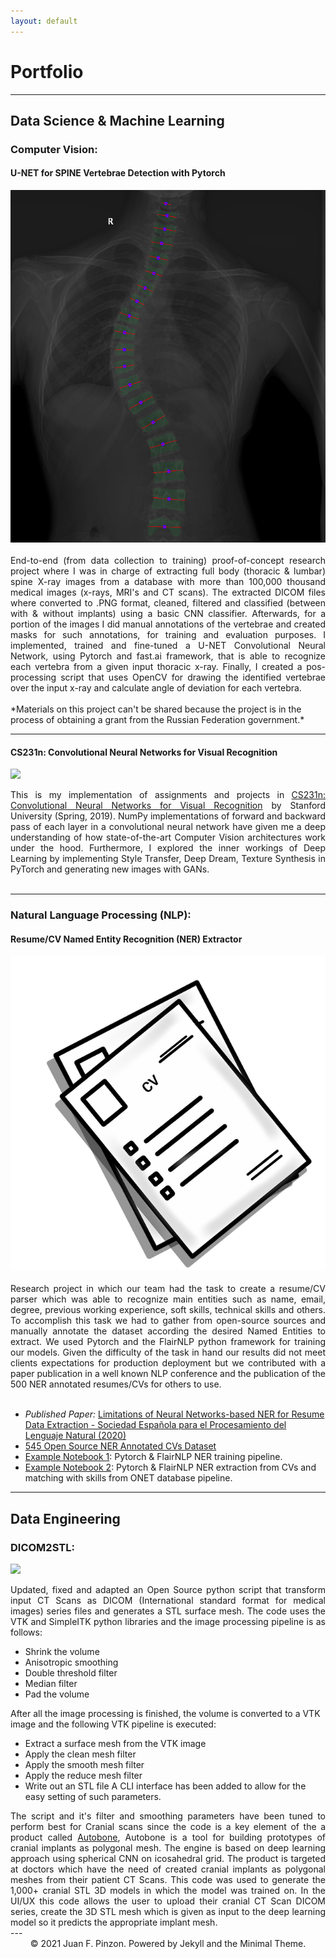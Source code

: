 ```yaml
---
layout: default
---
```

# Portfolio
---
## Data Science & Machine Learning

### Computer Vision:

#### U-NET for SPINE Vertebrae Detection with Pytorch

<center><img src="/assets/img/img55.png"/></center>
<br>

<div style="text-align: justify">End-to-end (from data collection to training) proof-of-concept research project where I was in charge of extracting full body (thoracic & lumbar) spine X-ray images from a database with more than 100,000 thousand medical images (x-rays, MRI's and CT scans). The extracted DICOM files where converted to .PNG format, cleaned, filtered and classified (between with & without implants) using a basic CNN classifier. Afterwards, for a portion of the images I did manual annotations of the vertebrae and created masks for such annotations, for training and evaluation purposes. I implemented, trained and fine-tuned a U-NET Convolutional Neural Network, using Pytorch and fast.ai framework, that is able to recognize each vertebra from a given input thoracic x-ray. Finally, I created a pos-processing script that uses OpenCV for drawing the identified vertebrae over the input x-ray and calculate angle of deviation for each vertebra.</div>

<br>
*Materials on this project can't be shared because the project is in the process of obtaining a grant from the Russian Federation government.*

---

#### CS231n: Convolutional Neural Networks for Visual Recognition

[<img src="https://img.shields.io/badge/GitHub-View%20on%20GitHub-blue?style=flat&logo=github">](https://github.com/juanfpinzon/CS231n-self-paced)

<div style="text-align: justify">This is my implementation of assignments and projects in <a href="http://cs231n.stanford.edu/" target="_blank">CS231n: Convolutional Neural Networks for Visual Recognition</a> by Stanford University (Spring, 2019). NumPy implementations of forward and backward pass of each layer in a convolutional neural network have given me a deep understanding of how state-of-the-art Computer Vision architectures work under the hood. Furthermore, I explored the inner workings of Deep Learning by implementing Style Transfer, Deep Dream, Texture Synthesis in PyTorch and generating new images with GANs.</div>
<br>

---

### Natural Language Processing (NLP):

#### Resume/CV Named Entity Recognition (NER) Extractor

<center><img src="/assets/img/cv.png"/></center>
<br>

<div style="text-align: justify">Research project in which our team had the task to create a resume/CV parser which was able to recognize main entities such as name, email, degree, previous working experience, soft skills, technical skills and others. To accomplish this task we had to gather from open-source sources and manually annotate the dataset according the desired Named Entities to extract. We used Pytorch and the FlairNLP python framework for training our models. Given the difficulty of the task in hand our results did not meet clients expectations for production deployment but we contributed with a paper publication in a well known NLP conference and the publication of the 500 NER annotated resumes/CVs for others to use.</div>
<br>

*   *Published Paper:*  [Limitations of Neural Networks-based NER for Resume Data Extraction - Sociedad Española para el Procesamiento del Lenguaje Natural (2020)](http://journal.sepln.org/sepln/ojs/ojs/index.php/pln/article/view/6276)
*   [545 Open Source NER Annotated CVs Dataset](https://github.com/juanfpinzon/resume-dataset)
*   [Example Notebook 1](https://github.com/juanfpinzon/juanfpinzon.github.io/blob/master/assets/notebooks/ner-training-template.ipynb): Pytorch & FlairNLP NER training pipeline.
*   [Example Notebook 2](https://github.com/juanfpinzon/juanfpinzon.github.io/blob/master/assets/notebooks/skills-semantic-similarity-scoring-50cvs.ipynb): Pytorch & FlairNLP NER extraction from CVs and matching with skills from ONET database pipeline.

---

## Data Engineering

### DICOM2STL:

[<img src="https://img.shields.io/badge/GitHub-View%20on%20GitHub-blue?style=flat&logo=github">](https://github.com/juanfpinzon/dicom2stl)

<div style="text-align: justify">Updated, fixed and adapted an Open Source python script that transform input CT Scans as DICOM (International standard format for medical images) series files and generates a STL surface mesh. The code uses the VTK and SimpleITK python libraries and the image processing pipeline is as follows:</div>

*   Shrink the volume
*   Anisotropic smoothing 
*   Double threshold filter
*   Median filter
*   Pad the volume

After all the image processing is finished, the volume is converted to a VTK image and the following VTK pipeline is executed:
*   Extract a surface mesh from the VTK image
*   Apply the clean mesh filter
*   Apply the smooth mesh filter
*   Apply the reduce mesh filter
*   Write out an STL file
A CLI interface has been added to allow for the easy setting of such parameters.

<div style="text-align: justify">The script and it's filter and smoothing parameters have been tuned to perform best for Cranial scans since the code is a key element of the a product called <a href="http://autobone.nprog.ru/login" target="_blank">Autobone</a>, Autobone is a tool for building prototypes of cranial implants as polygonal mesh. The engine is based on deep learning approach using spherical CNN on icosahedral grid. The product is targeted at doctors which have the need of created cranial implants as polygonal meshes from their patient CT Scans. 
This code was used to generate the 1,000+ cranial STL 3D models in which the model was trained on. In the UI/UX this code allows the user to upload their cranial CT Scan DICOM series, create the 3D STL mesh which is given as input to the deep learning model so it predicts the appropriate implant mesh.</div>  
---
<center>© 2021 Juan F. Pinzon. Powered by Jekyll and the Minimal Theme.</center>

<!-- Text can be **bold**, _italic_, or ~~strikethrough~~.

[Link to another page](./another-page.html).

There should be whitespace between paragraphs.

There should be whitespace between paragraphs. We recommend including a README, or a file with information about your project.


> This is a blockquote following a header.
>
> When something is important enough, you do it even if the odds are not in your favor.

### Header 3

```js
// Javascript code with syntax highlighting.
var fun = function lang(l) {
  dateformat.i18n = require('./lang/' + l)
  return true;
}
```

```ruby
# Ruby code with syntax highlighting
GitHubPages::Dependencies.gems.each do |gem, version|
  s.add_dependency(gem, "= #{version}")
end
```

#### Header 4

*   This is an unordered list following a header.
*   This is an unordered list following a header.
*   This is an unordered list following a header.

##### Header 5

1.  This is an ordered list following a header.
2.  This is an ordered list following a header.
3.  This is an ordered list following a header.

###### Header 6

| head1        | head two          | three |
|:-------------|:------------------|:------|
| ok           | good swedish fish | nice  |
| out of stock | good and plenty   | nice  |
| ok           | good `oreos`      | hmm   |
| ok           | good `zoute` drop | yumm  |

### There's a horizontal rule below this.

* * *

### Here is an unordered list:

*   Item foo
*   Item bar
*   Item baz
*   Item zip

### And an ordered list:

1.  Item one
1.  Item two
1.  Item three
1.  Item four

### And a nested list:

- level 1 item
  - level 2 item
  - level 2 item
    - level 3 item
    - level 3 item
- level 1 item
  - level 2 item
  - level 2 item
  - level 2 item
- level 1 item
  - level 2 item
  - level 2 item
- level 1 item

### Small image

![Octocat](https://github.githubassets.com/images/icons/emoji/octocat.png)

### Large image

![Branching](https://guides.github.com/activities/hello-world/branching.png)


### Definition lists can be used with HTML syntax.

<dl>
<dt>Name</dt>
<dd>Godzilla</dd>
<dt>Born</dt>
<dd>1952</dd>
<dt>Birthplace</dt>
<dd>Japan</dd>
<dt>Color</dt>
<dd>Green</dd>
</dl>

```
Long, single-line code blocks should not wrap. They should horizontally scroll if they are too long. This line should be long enough to demonstrate this.
```

```
The final element.
``` -->
